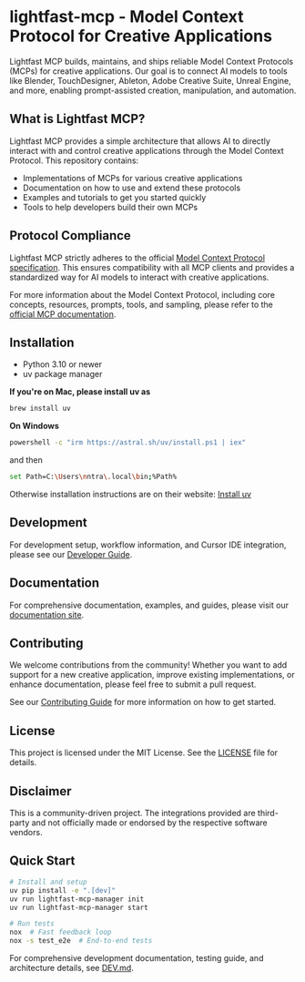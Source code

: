 # lightfast-mcp - Model Context Protocol for Creative Applications

Lightfast MCP builds, maintains, and ships reliable Model Context Protocols (MCPs) for creative applications. Our goal is to connect AI models to tools like Blender, TouchDesigner, Ableton, Adobe Creative Suite, Unreal Engine, and more, enabling prompt-assisted creation, manipulation, and automation.

## What is Lightfast MCP?

Lightfast MCP provides a simple architecture that allows AI to directly interact with and control creative applications through the Model Context Protocol. This repository contains:

- Implementations of MCPs for various creative applications
- Documentation on how to use and extend these protocols
- Examples and tutorials to get you started quickly
- Tools to help developers build their own MCPs

## Protocol Compliance

Lightfast MCP strictly adheres to the official [Model Context Protocol specification](https://modelcontextprotocol.io/introduction). This ensures compatibility with all MCP clients and provides a standardized way for AI models to interact with creative applications.

For more information about the Model Context Protocol, including core concepts, resources, prompts, tools, and sampling, please refer to the [official MCP documentation](https://modelcontextprotocol.io/introduction).

## Installation

- Python 3.10 or newer
- uv package manager

**If you're on Mac, please install uv as**
```bash
brew install uv
```
**On Windows**
```bash
powershell -c "irm https://astral.sh/uv/install.ps1 | iex" 
```
and then
```bash
set Path=C:\Users\nntra\.local\bin;%Path%
```

Otherwise installation instructions are on their website: [Install uv](https://docs.astral.sh/uv/getting-started/installation/)

## Development

For development setup, workflow information, and Cursor IDE integration, please see our [Developer Guide](DEV.md).

## Documentation

For comprehensive documentation, examples, and guides, please visit our [documentation site](https://yourprojecturl.com/docs).

## Contributing

We welcome contributions from the community! Whether you want to add support for a new creative application, improve existing implementations, or enhance documentation, please feel free to submit a pull request.

See our [Contributing Guide](CONTRIBUTING.md) for more information on how to get started.

## License

This project is licensed under the MIT License. See the [LICENSE](LICENSE) file for details.

## Disclaimer

This is a community-driven project. The integrations provided are third-party and not officially made or endorsed by the respective software vendors.

## Quick Start

```bash
# Install and setup
uv pip install -e ".[dev]"
uv run lightfast-mcp-manager init
uv run lightfast-mcp-manager start

# Run tests
nox  # Fast feedback loop
nox -s test_e2e  # End-to-end tests
```

For comprehensive development documentation, testing guide, and architecture details, see [DEV.md](DEV.md).
